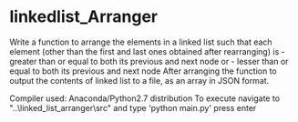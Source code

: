 # linkedlist_Arranger
Write a function to arrange the elements in a linked list such that each element (other than the first and last ones obtained after rearranging) is    - greater than or equal to both its previous and next node       or   - lesser than or equal to both its previous and next node After arranging the function to output the contents of linked list to a file, as an array in JSON format. 



Compiler used: Anaconda/Python2.7 distribution
To execute navigate to 
"..\linked_list_arranger\src" and type 
'python main.py'
press enter
